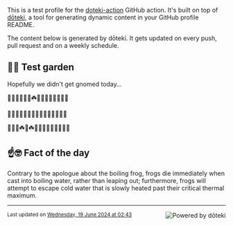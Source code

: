 This is a test profile for the [doteki-action](https://github.com/welpo/doteki-action) GitHub action. It's built on top of [dōteki](https://doteki.org), a tool for generating dynamic content in your GitHub profile README.

The content below is generated by dōteki. It gets updated on every push, pull request and on a weekly schedule.

## 👨‍🌾 Test garden

Hopefully we didn't get gnomed today…

<!-- garden start -->
🌷🐇🦋🌱🌻🍀☘️🌸🌷🌸🍀🌷🌿🌸🌸
<!-- garden end --><!-- garden start -->
🌻🌳🌱🌿🌸🐇🌷🌸🌳🌻🌳🌻🌷🌸🌲
<!-- garden end --><!-- garden start -->
🍄🌿🌻☘️🌼☘️🌺🌸🌼🌻🌸🌹🍀🥀🦋
<!-- garden end -->

## ☝️🤓 Fact of the day

<!-- did_you_know start -->
Contrary to the apologue about the boiling frog, frogs die immediately when cast into boiling water, rather than leaping out; furthermore, frogs will attempt to escape cold water that is slowly heated past their critical thermal maximum.
<!-- did_you_know end -->

---

<a href="https://doteki.org"><img src="https://img.shields.io/badge/powered_by-d%C5%8Dteki-0?style=flat-square&labelColor=202b2d&color=5E936C" align="right" alt="Powered by dōteki"></a> <div style="text-align: left;"><sub>
<!-- last_updated start -->Last updated on <a href="https://github.com/welpo/doteki-action/actions/workflows/ci.yaml">Wednesday, 19 June 2024 at 02:43<!-- last_updated end --></sub></div>

